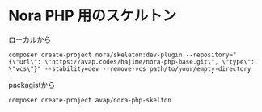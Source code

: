Nora PHP 用のスケルトン
============================

ローカルから

    composer create-project nora/skeleton:dev-plugin --repository="{\"url\": \"https://avap.codes/hajime/nora-php-base.git\", \"type\": \"vcs\"}" --stability=dev --remove-vcs path/to/your/empty-directory

packagistから

    composer create-project avap/nora-php-skelton

